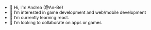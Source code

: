- 👋 Hi, I’m Andrea (@An-Be)
- 👀 I’m interested in game development and web/mobile development
- 🌱 I’m currently learning react.
- 💞️ I’m looking to collaborate on apps or games
